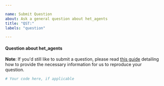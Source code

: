 ```yaml
---

name: Submit Question
about: Ask a general question about het_agents
title: "QST:"
labels: "question"

---
```


#### Question about het_agents

**Note**: If you'd still like to submit a question, please read [this guide](
https://matthewrocklin.com/blog/work/2018/02/28/minimal-bug-reports) detailing how to
provide the necessary information for us to reproduce your question.

```python
# Your code here, if applicable
```
